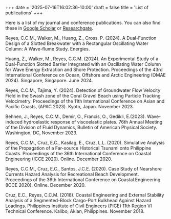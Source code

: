 +++
date = '2025-07-16T16:02:36-10:00'
draft = false
title = 'List of publications'
+++

Here is a list of my journal and conference publications. You can also find these in [Google Scholar](https://scholar.google.com/citations?user=XcXxMq0AAAAJ&hl=en) or [Researchgate](https://www.researchgate.net/profile/Clint-Chester-Reyes?ev=hdr_xprf).

Reyes, C.C.M., Walker, M., Huang, Z., Cross. P. (2024). A Dual-Function Design of a Slotted Breakwater with a Rectangular Oscillating Water Column: A Wave-flume Study. Energies. 

Huang, Z., Walker, M., Reyes, C.C.M. (2024). An Experimental Study of a Dual-Function Slotted Barrier Integrated with an Oscillating Water Column for Wave Energy Extraction and Shore Protection. Proceedings of the 43rd International Conference on Ocean, Offshore and Arctic Engineering (OMAE 2024). Singapore, Singapore. June 2024. 

Reyes, C.C.M., Tajima, Y. (2024). Detection of Groundwater Flow Velocity Field in the Swash zone of the Coral Gravel Beach using Particle Tracking Velocimetry. Proceedings of the 11th International Conference on Asian and Pacific Coasts, (APAC 2023). Kyoto, Japan. November 2023. 

Behnen, J., Reyes, C.C.M., Demir, O., Francis, O., Gedikli, E.(2023). Wave-induced hydroelastic response of viscoelastic plates. 76th Annual Meeting of the Division of Fluid Dynamics, Bulletin of American Physical Society. Washington, DC, November 2023. 

Reyes, C.C.M., Cruz, E.C., Kasilag, E., Cruz, L.L. (2020). Simulative Analysis of the Propagation of a Far-source Historical Tsunami onto Philippine Coasts. Proceedings of the 36th International Conference on Coastal Engineering (ICCE 2020). Online. December 2020. 

Reyes, C.C.M., Cruz, E.C., Santos, J.C.E. (2020). Case Study of Nearshore Currents Hazard Analysis for Recreational Beach Development. Proceedings of the 36th International Conference on Coastal Engineering (ICCE 2020). Online. December 2020. 

Cruz, E.C., Reyes, C.C.M. (2018). Coastal Engineering and External Stability Analysis of a Segmented-Block Cargo-Port Bulkhead Against Hazard Loadings. Philippines Institute of Civil Engineers (PICE) 11th Region VI Technical Conference. Kalibo, Aklan, Philippines. November 2018.
